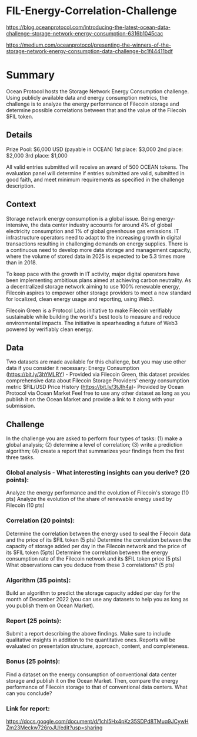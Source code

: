 # FIL-Energy-Correlation-Challenge

https://blog.oceanprotocol.com/introducing-the-latest-ocean-data-challenge-storage-network-energy-consumption-6316b1045cac

https://medium.com/oceanprotocol/presenting-the-winners-of-the-storage-network-energy-consumption-data-challenge-bc1f44411bdf

# Summary

Ocean Protocol hosts the Storage Network Energy Consumption challenge. Using publicly available data and energy consumption metrics, the challenge is to analyze the energy performance of Filecoin storage and determine possible correlations between that and the value of the Filecoin $FIL token.

## Details

Prize Pool: $6,000 USD (payable in OCEAN)
1st place:      $3,000
2nd place:    $2,000
3rd place:     $1,000

All valid entries submitted will receive an award of 500 OCEAN tokens. The evaluation panel will determine if entries submitted are valid, submitted in good faith, and meet minimum requirements as specified in the challenge description.

## Context
Storage network energy consumption is a global issue. Being energy-intensive, the data center industry accounts for around 4% of global electricity consumption and 1% of global greenhouse gas emissions. IT infrastructure operators need to adapt to the increasing growth in digital transactions resulting in challenging demands on energy supplies. There is a continuous need to develop more data storage and management capacity, where the volume of stored data in 2025 is expected to be 5.3 times more than in 2018.

To keep pace with the growth in IT activity, major digital operators have been implementing ambitious plans aimed at achieving carbon neutrality. As a decentralized storage network aiming to use 100% renewable energy, Filecoin aspires to empower other storage providers to meet a new standard for localized, clean energy usage and reporting, using Web3.

Filecoin Green is a Protocol Labs initiative to make Filecoin verifiably sustainable while building the world's best tools to measure and reduce environmental impacts. The initiative is spearheading a future of Web3 powered by verifiably clean energy.

## Data
Two datasets are made available for this challenge, but you may use other data if you consider it necessary:
Energy Consumption (https://bit.ly/3hYMLRY) - Provided via Filecoin Green, this dataset provides comprehensive data about Filecoin Storage Providers' energy consumption metric
$FIL/USD Price History (https://bit.ly/3tJIh4a)- Provided by Ocean Protocol via Ocean Market
Feel free to use any other dataset as long as you publish it on the Ocean Market and provide a link to it along with your submission.

## Challenge
In the challenge you are asked to perform four types of tasks: (1) make a global analysis; (2) determine a level of correlation; (3)  write a prediction algorithm; (4) create a report that summarizes your findings from the first three tasks.

### Global analysis - What interesting insights can you derive? (20 points):
Analyze the energy performance and the evolution of Filecoin's storage (10 pts)
Analyze the evolution of the share of renewable energy used by Filecoin (10 pts)
### Correlation (20 points):
Determine the correlation between the energy used to seal the Filecoin data and the price of its $FIL token (5 pts)
Determine the correlation between the capacity of storage added per day in the Filecoin network and the price of its $FIL token (5pts)
Determine the correlation between the energy consumption rate of the Filecoin network and its $FIL token price (5 pts)
What observations can you deduce from these 3 correlations? (5 pts)
### Algorithm (35 points):
Build an algorithm to predict the storage capacity added per day for the month of December  2022 (you can use any datasets to help you as long as you publish them on Ocean Market).

### Report (25 points):
Submit a report describing the above findings. Make sure to include qualitative insights in addition to the quantitative ones. Reports will be evaluated on presentation structure, approach, content, and completeness.

### Bonus (25 points):
Find a dataset on the energy consumption of conventional data center storage and publish it on the Ocean Market. Then, compare the energy performance of Filecoin storage to that of conventional data centers. What can you conclude?

### Link for report:
https://docs.google.com/document/d/1chl5Hx4pKz35SDPd8TMuq9JCywHZm23Meckw726roJU/edit?usp=sharing
